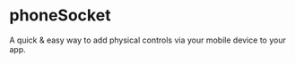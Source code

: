 phoneSocket
===========

A quick & easy way to add physical controls via your mobile device to your app.
